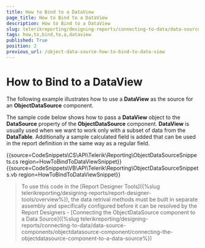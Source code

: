 ```yaml
---
title: How to Bind to a DataView
page_title: How to Bind to a DataView 
description: How to Bind to a DataView
slug: telerikreporting/designing-reports/connecting-to-data/data-source-components/objectdatasource-component/how-to/how-to-bind-to-a-dataview
tags: how,to,bind,to,a,dataview
published: True
position: 2
previous_url: /object-data-source-how-to-bind-to-data-view
---
```


# How to Bind to a DataView



The following example illustrates how to use a __DataView__ as the source       for an __ObjectDataSource__ component.

The sample code below shows how to pass a __DataView__    object to the __DataSource__    property of the __ObjectDataSource__ component. __DataView__ is usually used when we       want to work only with a subset of data from the __DataTable__. Additionally a       sample calculated field is added that can be used in the report definition in       the same way as a regular field.      

{{source=CodeSnippets\CS\API\Telerik\Reporting\ObjectDataSourceSnippets.cs region=HowToBindToDataViewSnippet}}
{{source=CodeSnippets\VB\API\Telerik\Reporting\ObjectDataSourceSnippets.vb region=HowToBindToDataViewSnippet}}

> To use this code in the [Report Designer Tools]({%slug telerikreporting/designing-reports/report-designer-tools/overview%}), the data retrival methods must be built in separate assembly and specifically configured before it can be resolved by the Report Designers - [Connecting the ObjectDataSource component to a Data Source]({%slug telerikreporting/designing-reports/connecting-to-data/data-source-components/objectdatasource-component/connecting-the-objectdatasource-component-to-a-data-source%})
